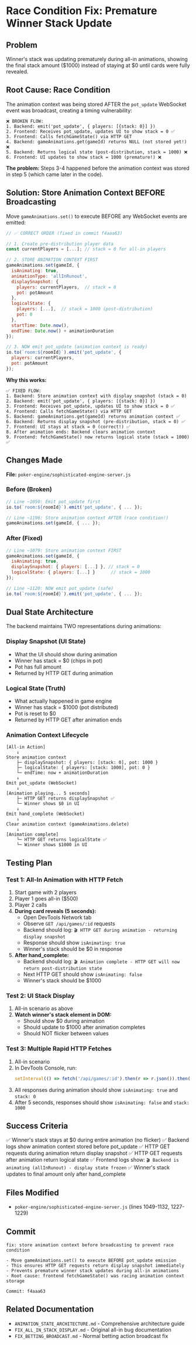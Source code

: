# Race Condition Fix: Premature Winner Stack Update

## Problem

Winner's stack was updating prematurely during all-in animations, showing the final stack amount ($1000) instead of staying at $0 until cards were fully revealed.

## Root Cause: Race Condition

The animation context was being stored AFTER the `pot_update` WebSocket event was broadcast, creating a timing vulnerability:

```
❌ BROKEN FLOW:
1. Backend: emit('pot_update', { players: [{stack: 0}] })
2. Frontend: Receives pot_update, updates UI to show stack = 0 ✅
3. Frontend: Calls fetchGameState() via HTTP GET
4. Backend: gameAnimations.get(gameId) returns NULL (not stored yet!) ❌
5. Backend: Returns logical state (post-distribution, stack = 1000) ❌
6. Frontend: UI updates to show stack = 1000 (premature!) ❌
```

**The problem:** Steps 3-4 happened before the animation context was stored in step 5 (which came later in the code).

## Solution: Store Animation Context BEFORE Broadcasting

Move `gameAnimations.set()` to execute BEFORE any WebSocket events are emitted:

```javascript
// ✅ CORRECT ORDER (fixed in commit f4aaa63)

// 1. Create pre-distribution player data
const currentPlayers = [...]; // stack = 0 for all-in players

// 2. STORE ANIMATION CONTEXT FIRST
gameAnimations.set(gameId, {
  isAnimating: true,
  animationType: 'allInRunout',
  displaySnapshot: {
    players: currentPlayers,  // stack = 0
    pot: potAmount
  },
  logicalState: {
    players: [...],  // stack = 1000 (post-distribution)
    pot: 0
  },
  startTime: Date.now(),
  endTime: Date.now() + animationDuration
});

// 3. NOW emit pot_update (animation context is ready)
io.to(`room:${roomId}`).emit('pot_update', {
  players: currentPlayers,
  pot: potAmount
});
```

**Why this works:**

```
✅ FIXED FLOW:
1. Backend: Store animation context with display snapshot (stack = 0)
2. Backend: emit('pot_update', { players: [{stack: 0}] })
3. Frontend: Receives pot_update, updates UI to show stack = 0 ✅
4. Frontend: Calls fetchGameState() via HTTP GET
5. Backend: gameAnimations.get(gameId) returns animation context ✅
6. Backend: Returns display snapshot (pre-distribution, stack = 0) ✅
7. Frontend: UI stays at stack = 0 (correct!) ✅
8. After animation ends: Backend clears animation context
9. Frontend: fetchGameState() now returns logical state (stack = 1000) ✅
```

## Changes Made

**File:** `poker-engine/sophisticated-engine-server.js`

### Before (Broken)
```javascript
// Line ~1050: Emit pot_update first
io.to(`room:${roomId}`).emit('pot_update', { ... });

// Line ~1196: Store animation context AFTER (race condition!)
gameAnimations.set(gameId, { ... });
```

### After (Fixed)
```javascript
// Line ~1079: Store animation context FIRST
gameAnimations.set(gameId, {
  isAnimating: true,
  displaySnapshot: { players: [...] }, // stack = 0
  logicalState: { players: [...] }      // stack = 1000
});

// Line ~1120: NOW emit pot_update (safe)
io.to(`room:${roomId}`).emit('pot_update', { ... });
```

## Dual State Architecture

The backend maintains TWO representations during animations:

### Display Snapshot (UI State)
- What the UI should show during animation
- Winner has stack = $0 (chips in pot)
- Pot has full amount
- Returned by HTTP GET during animation

### Logical State (Truth)
- What actually happened in game engine
- Winner has stack = $1000 (pot distributed)
- Pot is reset to $0
- Returned by HTTP GET after animation ends

### Animation Context Lifecycle

```
[All-in Action]
    ↓
Store animation context
    ├─ displaySnapshot: { players: [stack: 0], pot: 1000 }
    ├─ logicalState: { players: [stack: 1000], pot: 0 }
    └─ endTime: now + animationDuration
    ↓
Emit pot_update (WebSocket)
    ↓
[Animation playing... 5 seconds]
    ├─ HTTP GET returns displaySnapshot ✅
    └─ Winner shows $0 in UI
    ↓
Emit hand_complete (WebSocket)
    ↓
Clear animation context (gameAnimations.delete)
    ↓
[Animation complete]
    └─ HTTP GET returns logicalState ✅
    └─ Winner shows $1000 in UI
```

## Testing Plan

### Test 1: All-In Animation with HTTP Fetch
1. Start game with 2 players
2. Player 1 goes all-in ($500)
3. Player 2 calls
4. **During card reveals (5 seconds):**
   - Open DevTools Network tab
   - Observe `GET /api/games/:id` requests
   - Backend should log: `🎬 HTTP GET during animation - returning display snapshot`
   - Response should show `isAnimating: true`
   - Winner's stack should be $0 in response
5. **After hand_complete:**
   - Backend should log: `🎬 Animation complete - HTTP GET will now return post-distribution state`
   - Next HTTP GET should show `isAnimating: false`
   - Winner's stack should be $1000

### Test 2: UI Stack Display
1. All-in scenario as above
2. **Watch winner's stack element in DOM:**
   - Should show $0 during animation
   - Should update to $1000 after animation completes
   - Should NOT flicker between values

### Test 3: Multiple Rapid HTTP Fetches
1. All-in scenario
2. In DevTools Console, run:
   ```javascript
   setInterval(() => fetch('/api/games/:id').then(r => r.json()).then(console.log), 500);
   ```
3. All responses during animation should show `isAnimating: true` and `stack: 0`
4. After 5 seconds, responses should show `isAnimating: false` and `stack: 1000`

## Success Criteria

✅ Winner's stack stays at $0 during entire animation (no flicker)
✅ Backend logs show animation context stored before pot_update
✅ HTTP GET requests during animation return display snapshot
✅ HTTP GET requests after animation return logical state
✅ Frontend logs show: `🎬 Backend is animating (allInRunout) - display state frozen`
✅ Winner's stack updates to final amount only after hand_complete

## Files Modified

- `poker-engine/sophisticated-engine-server.js` (lines 1049-1132, 1227-1229)

## Commit

```
fix: store animation context before broadcasting to prevent race condition

- Move gameAnimations.set() to execute BEFORE pot_update emission
- This ensures HTTP GET requests return display snapshot immediately
- Prevents premature winner stack updates during all-in animations
- Root cause: frontend fetchGameState() was racing animation context storage

Commit: f4aaa63
```

## Related Documentation

- `ANIMATION_STATE_ARCHITECTURE.md` - Comprehensive architecture guide
- `FIX_ALL_IN_STACK_DISPLAY.md` - Original all-in bug documentation
- `FIX_BETTING_BROADCAST.md` - Normal betting action broadcast fix

